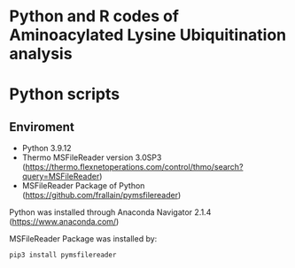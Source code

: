 # Python and R codes of Aminoacylated Lysine Ubiquitination analysis

# Python scripts
## Enviroment
* Python 3.9.12
* Thermo MSFileReader version 3.0SP3 (https://thermo.flexnetoperations.com/control/thmo/search?query=MSFileReader)
* MSFileReader Package of Python (https://github.com/frallain/pymsfilereader)

Python was installed through Anaconda Navigator 2.1.4 (https://www.anaconda.com/)

MSFileReader Package was installed by:

`pip3 install pymsfilereader`
